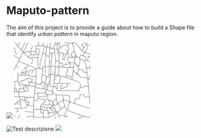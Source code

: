 # Maputo-pattern

The aim of this project is to provide a guide about how to build a Shape file that identify *urban pattern* in maputo region.


<p float="center">
<img src="img/Road.1-centro_città.png" width=200 />
<img src="img/Road.2-quartieri_informali.png" width=200 />
</p>


![Test descrizione](img/Road.1-centro_città.png) ![](img/Road.1-centro_città.png)
